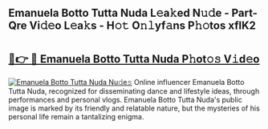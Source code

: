 ## Emanuela Botto Tutta Nuda L𝚎a𝚔ed N𝚞𝚍e - Part-Qre Vi𝚍𝚎o L𝚎a𝚔s - H𝚘𝚝 O𝚗𝚕yf𝚊ns P𝚑𝚘tos xfIK2

# <h2><a href="http://kf13hsy.oniu.top/?m=Emanuela+Botto+Tutta+Nuda">🔗👉 🔴 Emanuela Botto Tutta Nuda P𝚑ot𝚘𝚜 V𝚒d𝚎o</a></h2>

[![Emanuela Botto Tutta Nuda Nu𝚍e𝚜](https://i.imgur.com/0qMVB7G.gif)](http://kf13hsy.oniu.top/?m=Emanuela+Botto+Tutta+Nuda)
Online influencer Emanuela Botto Tutta Nuda, recognized for disseminating dance and lifestyle ideas, through performances and personal vlogs. Emanuela Botto Tutta Nuda's public image is marked by its friendly and relatable nature, but the mysteries of his personal life remain a tantalizing enigma.  
